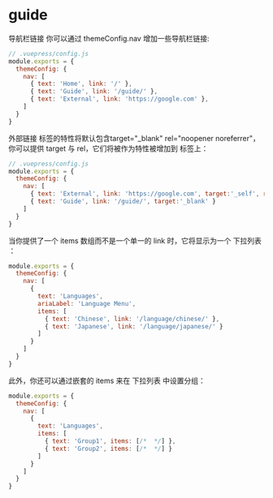 # guide

导航栏链接
你可以通过 themeConfig.nav 增加一些导航栏链接:

```javascript
// .vuepress/config.js
module.exports = {
  themeConfig: {
    nav: [
      { text: 'Home', link: '/' },
      { text: 'Guide', link: '/guide/' },
      { text: 'External', link: 'https://google.com' },
    ]
  }
}
```


外部链接 <a> 标签的特性将默认包含target="_blank" rel="noopener noreferrer"，你可以提供 target 与 rel，它们将被作为特性被增加到 <a> 标签上：

```javascript
// .vuepress/config.js
module.exports = {
  themeConfig: {
    nav: [
      { text: 'External', link: 'https://google.com', target:'_self', rel:'' },
      { text: 'Guide', link: '/guide/', target:'_blank' }
    ]
  }
}
```
当你提供了一个 items 数组而不是一个单一的 link 时，它将显示为一个 下拉列表 ：

```javascript
module.exports = {
  themeConfig: {
    nav: [
      {
        text: 'Languages',
        ariaLabel: 'Language Menu',
        items: [
          { text: 'Chinese', link: '/language/chinese/' },
          { text: 'Japanese', link: '/language/japanese/' }
        ]
      }
    ]
  }
}
```
此外，你还可以通过嵌套的 items 来在 下拉列表 中设置分组：

```javascript
module.exports = {
  themeConfig: {
    nav: [
      {
        text: 'Languages',
        items: [
          { text: 'Group1', items: [/*  */] },
          { text: 'Group2', items: [/*  */] }
        ]
      }
    ]
  }
}
```
